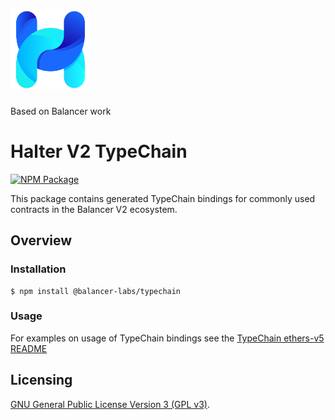 # <img src="../../logo.svg" alt="Halter" height="128px">

Based on Balancer work

# Halter V2 TypeChain

[![NPM Package](https://img.shields.io/npm/v/@balancer-labs/typechain.svg)](https://www.npmjs.org/package/@balancer-labs/typechain)

This package contains generated TypeChain bindings for commonly used contracts in the Balancer V2 ecosystem.

## Overview

### Installation

```console
$ npm install @balancer-labs/typechain
```

### Usage

For examples on usage of TypeChain bindings see the [TypeChain ethers-v5 README](https://github.com/ethereum-ts/TypeChain/tree/master/packages/target-ethers-v5)

## Licensing

[GNU General Public License Version 3 (GPL v3)](../../LICENSE).
